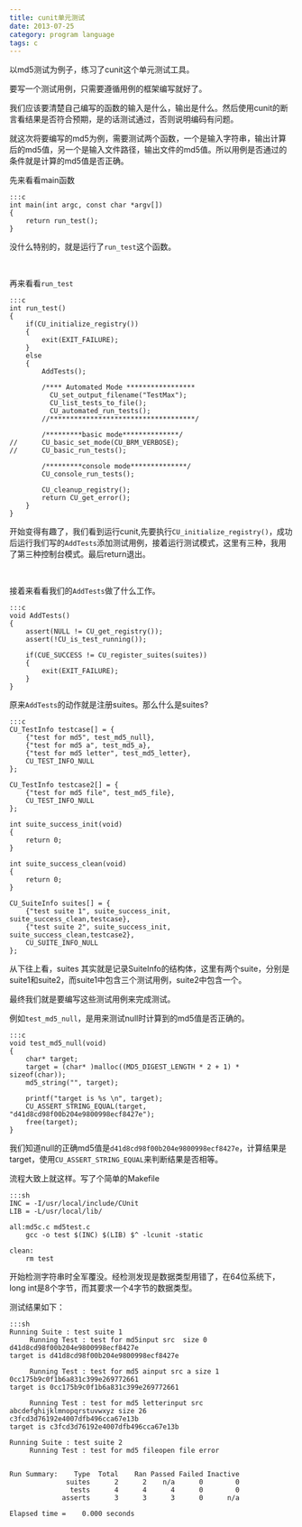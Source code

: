 ```yaml
---
title: cunit单元测试
date: 2013-07-25 
category: program language
tags: c
---
```


以md5测试为例子，练习了cunit这个单元测试工具。
<!-- excerpt -->

要写一个测试用例，只需要遵循用例的框架编写就好了。

我们应该要清楚自己编写的函数的输入是什么，输出是什么。然后使用cunit的断言看结果是否符合预期，是的话测试通过，否则说明编码有问题。

就这次将要编写的md5为例，需要测试两个函数，一个是输入字符串，输出计算后的md5值，另一个是输入文件路径，输出文件的md5值。所以用例是否通过的条件就是计算的md5值是否正确。


先来看看main函数

    :::c
    int main(int argc, const char *argv[])
    {
        return run_test();
    }

没什么特别的，就是运行了`run_test`这个函数。

<br>

再来看看`run_test`

    :::c
    int run_test()
    {
        if(CU_initialize_registry())
        {
            exit(EXIT_FAILURE);
        }
        else
        {
            AddTests();

            /**** Automated Mode *****************
              CU_set_output_filename("TestMax");
              CU_list_tests_to_file();
              CU_automated_run_tests();
            //************************************/

            /*********basic mode**************/
    //		CU_basic_set_mode(CU_BRM_VERBOSE);
    //		CU_basic_run_tests();

            /*********console mode**************/
            CU_console_run_tests();

            CU_cleanup_registry();
            return CU_get_error();
        }
    }

开始变得有趣了，我们看到运行cunit,先要执行`CU_initialize_registry()`，成功后运行我们写的`AddTests`添加测试用例，接着运行测试模式，这里有三种，我用了第三种控制台模式。最后return退出。

<br>

接着来看看我们的`AddTests`做了什么工作。

    :::c
    void AddTests()
    {
        assert(NULL != CU_get_registry());
        assert(!CU_is_test_running());

        if(CUE_SUCCESS != CU_register_suites(suites))
        {
            exit(EXIT_FAILURE);
        }
    }

原来`AddTests`的动作就是注册suites。那么什么是suites?

    :::c
    CU_TestInfo testcase[] = {
        {"test for md5", test_md5_null},
        {"test for md5 a", test_md5_a},
        {"test for md5 letter", test_md5_letter},
        CU_TEST_INFO_NULL
    };

    CU_TestInfo testcase2[] = {
        {"test for md5 file", test_md5_file},
        CU_TEST_INFO_NULL
    };

    int suite_success_init(void)
    {
        return 0;
    }

    int suite_success_clean(void)
    {
        return 0;
    }

    CU_SuiteInfo suites[] = {
        {"test suite 1", suite_success_init, suite_success_clean,testcase},
        {"test suite 2", suite_success_init, suite_success_clean,testcase2},
        CU_SUITE_INFO_NULL
    };

从下往上看，suites 其实就是记录SuiteInfo的结构体，这里有两个suite，分别是suite1和suite2，而suite1中包含三个测试用例，suite2中包含一个。

最终我们就是要编写这些测试用例来完成测试。

例如`test_md5_null`，是用来测试null时计算到的md5值是否正确的。

    :::c
    void test_md5_null(void)
    {
        char* target;
        target = (char* )malloc((MD5_DIGEST_LENGTH * 2 + 1) * sizeof(char));
        md5_string("", target);

        printf("target is %s \n", target);
        CU_ASSERT_STRING_EQUAL(target, "d41d8cd98f00b204e9800998ecf8427e");
        free(target);
    }

我们知道null的正确md5值是`d41d8cd98f00b204e9800998ecf8427e`，计算结果是target，使用`CU_ASSERT_STRING_EQUAL`来判断结果是否相等。

流程大致上就这样。写了个简单的Makefile

    :::sh
    INC = -I/usr/local/include/CUnit
    LIB = -L/usr/local/lib/ 

    all:md5c.c md5test.c 
        gcc -o test $(INC) $(LIB) $^ -lcunit -static 

    clean:
        rm test

开始检测字符串时全军覆没。经检测发现是数据类型用错了，在64位系统下，long int是8个字节，而其要求一个4字节的数据类型。

测试结果如下：

    :::sh
    Running Suite : test suite 1
         Running Test : test for md5input src  size 0 
    d41d8cd98f00b204e9800998ecf8427e
    target is d41d8cd98f00b204e9800998ecf8427e 

         Running Test : test for md5 ainput src a size 1 
    0cc175b9c0f1b6a831c399e269772661
    target is 0cc175b9c0f1b6a831c399e269772661 

         Running Test : test for md5 letterinput src abcdefghijklmnopqrstuvwxyz size 26 
    c3fcd3d76192e4007dfb496cca67e13b
    target is c3fcd3d76192e4007dfb496cca67e13b 

    Running Suite : test suite 2
         Running Test : test for md5 fileopen file error 


    Run Summary:    Type  Total    Ran Passed Failed Inactive
                  suites      2      2    n/a      0        0
                   tests      4      4      4      0        0
                 asserts      3      3      3      0      n/a

    Elapsed time =    0.000 seconds

